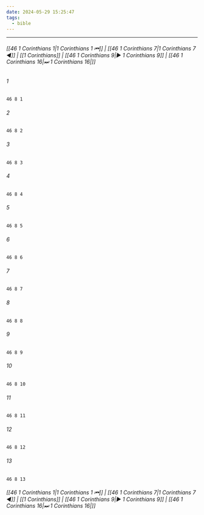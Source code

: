 ```yaml
---
date: 2024-05-29 15:25:47
tags:
  - bible
---
```

___

###### [[46 1 Corinthians 1|1 Corinthians 1 ⏮]] | [[46 1 Corinthians 7|1 Corinthians 7 ◀]] | [[1 Corinthians]] | [[46 1 Corinthians 9|▶ 1 Corinthians 9]] | [[46 1 Corinthians 16|⏭ 1 Corinthians 16|]]

###### 1
``` verse
46 8 1 
```
###### 2
``` verse
46 8 2 
```
###### 3
``` verse
46 8 3 
```
###### 4
``` verse
46 8 4 
```
###### 5
``` verse
46 8 5 
```
###### 6
``` verse
46 8 6 
```
###### 7
``` verse
46 8 7 
```
###### 8
``` verse
46 8 8 
```
###### 9
``` verse
46 8 9 
```
###### 10
``` verse
46 8 10 
```
###### 11
``` verse
46 8 11 
```
###### 12
``` verse
46 8 12 
```
###### 13
``` verse
46 8 13 
```

###### [[46 1 Corinthians 1|1 Corinthians 1 ⏮]] | [[46 1 Corinthians 7|1 Corinthians 7 ◀]] | [[1 Corinthians]] | [[46 1 Corinthians 9|▶ 1 Corinthians 9]] | [[46 1 Corinthians 16|⏭ 1 Corinthians 16|]]

